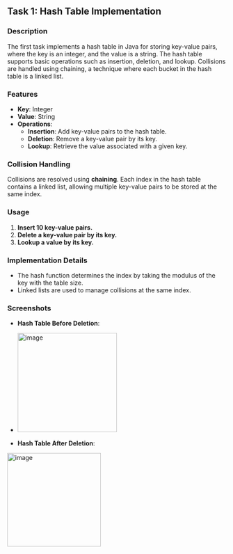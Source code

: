 ## **Task 1: Hash Table Implementation**

### **Description**
The first task implements a hash table in Java for storing key-value pairs, where the key is an integer, and the value is a string. The hash table supports basic operations such as insertion, deletion, and lookup. Collisions are handled using chaining, a technique where each bucket in the hash table is a linked list.

### **Features**
- **Key**: Integer
- **Value**: String
- **Operations**:
    - **Insertion**: Add key-value pairs to the hash table.
    - **Deletion**: Remove a key-value pair by its key.
    - **Lookup**: Retrieve the value associated with a given key.

### **Collision Handling**
Collisions are resolved using **chaining**. Each index in the hash table contains a linked list, allowing multiple key-value pairs to be stored at the same index.

### **Usage**
1. **Insert 10 key-value pairs.**
2. **Delete a key-value pair by its key.**
3. **Lookup a value by its key.**

### **Implementation Details**
- The hash function determines the index by taking the modulus of the key with the table size.
- Linked lists are used to manage collisions at the same index.

### **Screenshots**
- **Hash Table Before Deletion**:
- <img width="228" alt="image" src="https://github.com/user-attachments/assets/958e08b8-5223-4bf7-8054-d208d20b4017" />

- **Hash Table After Deletion**: 
<img width="215" alt="image" src="https://github.com/user-attachments/assets/7aef7c2b-6794-4d3f-86a7-9c2617ba6a01" />

